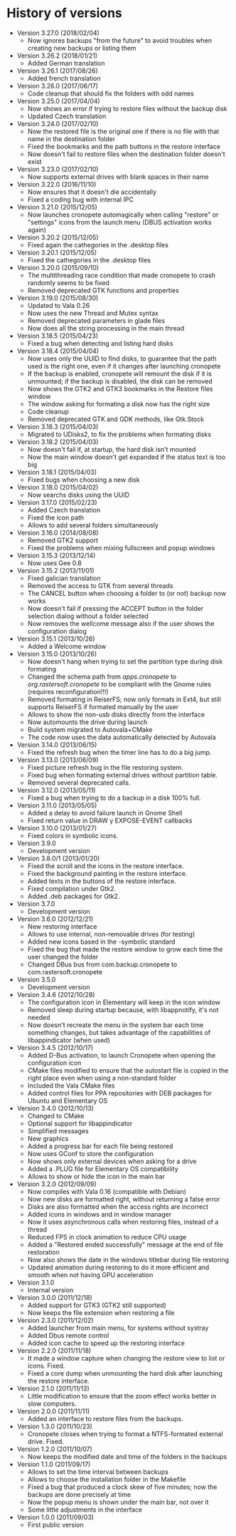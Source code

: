 # History of versions #

* Version 3.27.0 (2018/02/04)
  * Now ignores backups "from the future" to avoid troubles when creating new backups or listing them
* Version 3.26.2 (2018/01/21)
  * Added German translation
* Version 3.26.1 (2017/08/26)
  * Added french translation
* Version 3.26.0 (2017/06/17)
  * Code cleanup that should fix the folders with odd names
* Version 3.25.0 (2017/04/04)
  * Now shows an error if trying to restore files without the backup disk
  * Updated Czech translation
* Version 3.24.0 (2017/02/10)
  * Now the restored file is the original one if there is no file with that name in the destination folder
  * Fixed the bookmarks and the path buttons in the restore interface
  * Now doesn't fail to restore files when the destination folder doesn't exist
* Version 3.23.0 (2017/02/10)
  * Now supports external drives with blank spaces in their name
* Version 3.22.0 (2016/11/10)
  * Now ensures that it doesn't die accidentally
  * Fixed a coding bug with internal IPC
* Version 3.21.0 (2015/12/05)
  * Now launches cronopete automagically when calling "restore" or "settings" icons from the launch menu (DBUS activation works again)
* Version 3.20.2 (2015/12/05)
  * Fixed again the cathegories in the .desktop files
* Version 3.20.1 (2015/12/05)
  * Fixed the cathegories in the .desktop files
* Version 3.20.0 (2015/09/10)
  * The multithreading race condition that made cronopete to crash randomly seems to be fixed
  * Removed deprecated GTK functions and properties
* Version 3.19.0 (2015/08/30)
  * Updated to Vala 0.26
  * Now uses the new Thread and Mutex syntax
  * Removed deprecated parameters in glade files
  * Now does all the string processing in the main thread
* Version 3.18.5 (2015/04/23)
  * Fixed a bug when detecting and listing hard disks
* Version 3.18.4 (2015/04/04)
  * Now uses only the UUID to find disks, to guarantee that the path used is the right one, even if it changes after launching cronopete
  * If the backup is enabled, cronopete will remount the disk if it is unmounted; if the backup is disabled, the disk can be removed
  * Now shows the GTK2 and GTK3 bookmarks in the Restore files window
  * The window asking for formating a disk now has the right size
  * Code cleanup
  * Removed deprecated GTK and GDK methods, like Gtk.Stock
* Version 3.18.3 (2015/04/03)
  * Migrated to UDisks2, to fix the problems when formating disks
* Version 3.18.2 (2015/04/03)
  * Now doesn't fail if, at startup, the hard disk isn't mounted
  * Now the main window doesn't get expanded if the status text is too big
* Version 3.18.1 (2015/04/03)
  * Fixed bugs when choosing a new disk
* Version 3.18.0 (2015/04/02)
  * Now searchs disks using the UUID
* Version 3.17.0 (2015/02/23)
  * Added Czech translation
  * Fixed the icon path
  * Allows to add several folders simultaneously
* Version 3.16.0 (2014/08/08)
  * Removed GTK2 support
  * Fixed the problems when mixing fullscreen and popup windows
* Version 3.15.3 (2013/12/14)
  * Now uses Gee 0.8
* Version 3.15.2 (2013/11/01)
  * Fixed galician translation
  * Removed the access to GTK from several threads
  * The CANCEL button when choosing a folder to (or not) backup now works
  * Now doesn't fail if pressing the ACCEPT button in the folder selection dialog without a folder selected
  * Now removes the wellcome message also if the user shows the configuration dialog
* Version 3.15.1 (2013/10/26)
  * Added a Welcome window
* Version 3.15.0 (2013/10/26)
  * Now doesn't hang when trying to set the partition type during disk formating
  * Changed the schema path from <i>apps.cronopete</i> to <i>org.rastersoft.cronopete</i> to be compliant with the Gnome rules (requires reconfiguration!!!)
  * Removed formating in ReiserFS; now only formats in Ext4, but still supports ReiserFS if formated manually by the user
  * Allows to show the non-usb disks directly from the interface
  * Now automounts the drive during launch
  * Build system migrated to Autovala+CMake
  * The code now uses the data automatically detected by Autovala
* Version 3.14.0 (2013/06/15)
  * Fixed the refresh bug when the timer line has to do a big jump.
* Version 3.13.0 (2013/06/09)
  * Fixed picture refresh bug in the file restoring system.
  * Fixed bug when formating external drives without partition table.
  * Removed several deprecated calls.
* Version 3.12.0 (2013/05/11)
  * Fixed a bug when trying to do a backup in a disk 100% full.
* Version 3.11.0 (2013/05/05)
  * Added a delay to avoid failure launch in Gnome Shell
  * Fixed return value in DRAW y EXPOSE-EVENT callbacks
* Version 3.10.0 (2013/01/27)
  * Fixed colors in symbolic icons.
* Version 3.9.0
  * Development version
* Version 3.8.0/1 (2013/01/20)
  * Fixed the scroll and the icons in the restore interface.
  * Fixed the background painting in the restore interface.
  * Added texts in the buttons of the restore interface.
  * Fixed compilation under Gtk2.
  * Added .deb packages for Gtk2.
* Version 3.7.0
  * Development version
* Version 3.6.0 (2012/12/21)
  * New restoring interface
  * Allows to use internal, non-removable drives (for testing)
  * Added new icons based in the -symbolic standard
  * Fixed the bug that made the restore window to grow each time the user changed the folder
  * Changed DBus bus from com.backup.cronopete to com.rastersoft.cronopete
* Version 3.5.0
  * Development version
* Version 3.4.6 (2012/10/28)
  * The configuration icon in Elementary will keep in the icon window
  * Removed sleep during startup because, with libappnotify, it's not needed
  * Now doesn't recreate the menu in the system bar each time something changes, but takes advantage of the capabilities of libappindicator (when used)
* Version 3.4.5 (2012/10/17)
  * Added D-Bus activation, to launch Cronopete when opening the configuration icon
  * CMake files modified to ensure that the autostart file is copied in the right place even when using a non-standard folder
  * Included the Vala CMake files
  * Added control files for PPA repositories with DEB packages for Ubuntu and Elementary OS
* Version 3.4.0 (2012/10/13)
  * Changed to CMake
  * Optional support for libappindicator
  * Simplified messages
  * New graphics
  * Added a progress bar for each file being restored
  * Now uses GConf to store the configuration
  * Now shows only external devices when asking for a drive
  * Added a .PLUG file for Elementary OS compatibility
  * Allows to show or hide the icon in the main bar
* Version 3.2.0 (2012/09/09)
  * Now compiles with Vala 0.16 (compatible with Debian)
  * Now new disks are formatted right, without returning a false error
  * Disks are also formatted when the access rights are incorrect
  * Added icons in windows and in window manager
  * Now it uses asynchronous calls when restoring files, instead of a thread
  * Reduced FPS in clock animation to reduce CPU usage
  * Added a "Restored ended successfully" message at the end of file restoration
  * Now also shows the date in the windows titlebar during file restoring
  * Updated animation during restoring to do it more efficient and smooth when not having GPU acceleration
* Version 3.1.0
  * Internal version
* Version 3.0.0 (2011/12/18)
  * Added support for GTK3 (GTK2 still supported)
  * Now keeps the file extension when restoring a file
* Version 2.3.0 (2011/12/02)
  * Added launcher from main menu, for systems without systray
  * Added Dbus remote control
  * Added icon cache to speed up the restoring interface
* Version 2.2.0 (2011/11/18)
  * It made a window capture when changing the restore view to list or icons. Fixed.
  * Fixed a core dump when unmounting the hard disk after launching the restore interface.
* Version 2.1.0 (2011/11/13)
  * Little modification to ensure that the zoom effect works better in slow computers.
* Version 2.0.0 (2011/11/11)
  * Added an interface to restore files from the backups.
* Version 1.3.0 (2011/10/23)
  * Cronopete closes when trying to format a NTFS-formated external drive. Fixed.
* Version 1.2.0 (2011/10/07)
  * Now keeps the modified date and time of the folders in the backups
* Version 1.1.0 (2011/09/17)
  * Allows to set the time interval between backups
  * Allows to choose the installation folder in the Makefile
  * Fixed a bug that produced a clock skew of five minutes; now the backups are done precisely at time
  * Now the popup menu is shown under the main bar, not over it
  * Some little adjustments in the interface
* Version 1.0.0 (2011/09/03)
  * First public version
